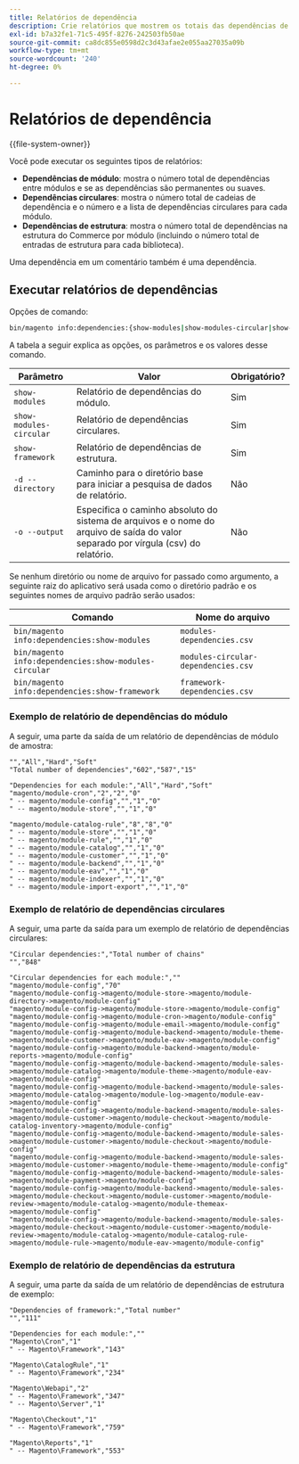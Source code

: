 ```yaml
---
title: Relatórios de dependência
description: Crie relatórios que mostrem os totais das dependências de módulo, circular e estrutura.
exl-id: b7a32fe1-71c5-495f-8276-242503fb50ae
source-git-commit: ca8dc855e0598d2c3d43afae2e055aa27035a09b
workflow-type: tm+mt
source-wordcount: '240'
ht-degree: 0%

---
```


# Relatórios de dependência

{{file-system-owner}}

Você pode executar os seguintes tipos de relatórios:

- **Dependências de módulo**: mostra o número total de dependências entre módulos e se as dependências são permanentes ou suaves.
- **Dependências circulares**: mostra o número total de cadeias de dependência e o número e a lista de dependências circulares para cada módulo.
- **Dependências de estrutura**: mostra o número total de dependências na estrutura do Commerce por módulo (incluindo o número total de entradas de estrutura para cada biblioteca).

Uma dependência em um comentário também é uma dependência.

## Executar relatórios de dependências

Opções de comando:

```bash
bin/magento info:dependencies:{show-modules|show-modules-circular|show-framework} [-d|--directory="<path>"] [-o|--output="<path and filename"]
```

A tabela a seguir explica as opções, os parâmetros e os valores desse comando.

| Parâmetro | Valor | Obrigatório? |
| ----------------------- | -------------------------------------------------------------------------------------------------------------------- | --------- |
| `show-modules` | Relatório de dependências do módulo. | Sim |
| `show-modules-circular` | Relatório de dependências circulares. | Sim |
| `show-framework` | Relatório de dependências de estrutura. | Sim |
| `-d --directory` | Caminho para o diretório base para iniciar a pesquisa de dados de relatório. | Não |
| `-o --output` | Especifica o caminho absoluto do sistema de arquivos e o nome do arquivo de saída do valor separado por vírgula (csv) do relatório. | Não |

Se nenhum diretório ou nome de arquivo for passado como argumento, a seguinte raiz do aplicativo será usada como o diretório padrão e os seguintes nomes de arquivo padrão serão usados:

| Comando | Nome do arquivo |
| ----------------------------------------------------- | ----------------------------------- |
| `bin/magento info:dependencies:show-modules` | `modules-dependencies.csv` |
| `bin/magento info:dependencies:show-modules-circular` | `modules-circular-dependencies.csv` |
| `bin/magento info:dependencies:show-framework` | `framework-dependencies.csv` |

### Exemplo de relatório de dependências do módulo

A seguir, uma parte da saída de um relatório de dependências de módulo de amostra:

```
"","All","Hard","Soft"
"Total number of dependencies","602","587","15"

"Dependencies for each module:","All","Hard","Soft"
"magento/module-cron","2","2","0"
" -- magento/module-config","","1","0"
" -- magento/module-store","","1","0"

"magento/module-catalog-rule","8","8","0"
" -- magento/module-store","","1","0"
" -- magento/module-rule","","1","0"
" -- magento/module-catalog","","1","0"
" -- magento/module-customer","","1","0"
" -- magento/module-backend","","1","0"
" -- magento/module-eav","","1","0"
" -- magento/module-indexer","","1","0"
" -- magento/module-import-export","","1","0"
```

### Exemplo de relatório de dependências circulares

A seguir, uma parte da saída para um exemplo de relatório de dependências circulares:

```
"Circular dependencies:","Total number of chains"
"","848"

"Circular dependencies for each module:",""
"magento/module-config","70"
"magento/module-config->magento/module-store->magento/module-directory->magento/module-config"
"magento/module-config->magento/module-store->magento/module-config"
"magento/module-config->magento/module-cron->magento/module-config"
"magento/module-config->magento/module-email->magento/module-config"
"magento/module-config->magento/module-backend->magento/module-theme->magento/module-customer->magento/module-eav->magento/module-config"
"magento/module-config->magento/module-backend->magento/module-reports->magento/module-config"
"magento/module-config->magento/module-backend->magento/module-sales->magento/module-catalog->magento/module-theme->magento/module-eav->magento/module-config"
"magento/module-config->magento/module-backend->magento/module-sales->magento/module-catalog->magento/module-log->magento/module-eav->magento/module-config"
"magento/module-config->magento/module-backend->magento/module-sales->magento/module-customer->magento/module-checkout->magento/module-catalog-inventory->magento/module-config"
"magento/module-config->magento/module-backend->magento/module-sales->magento/module-customer->magento/module-checkout->magento/module-config"
"magento/module-config->magento/module-backend->magento/module-sales->magento/module-customer->magento/module-theme->magento/module-config"
"magento/module-config->magento/module-backend->magento/module-sales->magento/module-payment->magento/module-config"
"magento/module-config->magento/module-backend->magento/module-sales->magento/module-checkout->magento/module-customer->magento/module-review->magento/module-catalog->magento/module-themeax->magento/module-config"
"magento/module-config->magento/module-backend->magento/module-sales->magento/module-checkout->magento/module-customer->magento/module-review->magento/module-catalog->magento/module-catalog-rule->magento/module-rule->magento/module-eav->magento/module-config"
```

### Exemplo de relatório de dependências da estrutura

A seguir, uma parte da saída de um relatório de dependências de estrutura de exemplo:

```
"Dependencies of framework:","Total number"
"","111"

"Dependencies for each module:",""
"Magento\Cron","1"
" -- Magento\Framework","143"

"Magento\CatalogRule","1"
" -- Magento\Framework","234"

"Magento\Webapi","2"
" -- Magento\Framework","347"
" -- Magento\Server","1"

"Magento\Checkout","1"
" -- Magento\Framework","759"

"Magento\Reports","1"
" -- Magento\Framework","553"
```
